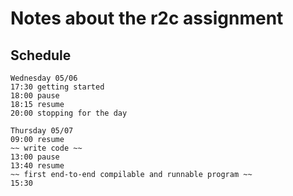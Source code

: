 Notes about the r2c assignment
==

Schedule
--

```
Wednesday 05/06
17:30 getting started
18:00 pause
18:15 resume
20:00 stopping for the day

Thursday 05/07
09:00 resume
~~ write code ~~
13:00 pause
13:40 resume
~~ first end-to-end compilable and runnable program ~~
15:30
```
